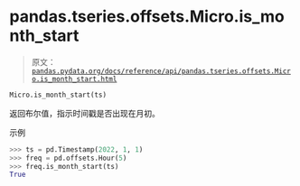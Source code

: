 # pandas.tseries.offsets.Micro.is_month_start

> 原文：[`pandas.pydata.org/docs/reference/api/pandas.tseries.offsets.Micro.is_month_start.html`](https://pandas.pydata.org/docs/reference/api/pandas.tseries.offsets.Micro.is_month_start.html)

```py
Micro.is_month_start(ts)
```

返回布尔值，指示时间戳是否出现在月初。

示例

```py
>>> ts = pd.Timestamp(2022, 1, 1)
>>> freq = pd.offsets.Hour(5)
>>> freq.is_month_start(ts)
True 
```
